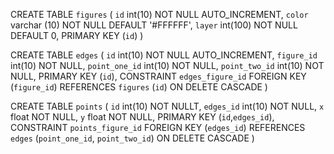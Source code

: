 CREATE TABLE `figures` (
	`id` int(10) NOT NULL AUTO_INCREMENT,
	`color` varchar (10) NOT NULL DEFAULT '#FFFFFF',
	`layer` int(100) NOT NULL DEFAULT 0,
	PRIMARY KEY (`id`)
)

CREATE TABLE `edges` (
	`id` int(10) NOT NULL AUTO_INCREMENT,
	`figure_id` int(10) NOT NULL,
	`point_one_id` int(10) NOT NULL,
	`point_two_id` int(10) NOT NULL,
	PRIMARY KEY (`id`),
	CONSTRAINT `edges_figure_id` FOREIGN KEY (`figure_id`) REFERENCES `figures` (`id`) ON DELETE CASCADE
)

CREATE TABLE `points` (
	`id` int(10) NOT NULLT,
	`edges_id` int(10) NOT NULL,
	`x` float NOT NULL,
	`y` float NOT NULL,
	PRIMARY KEY (`id`,`edges_id`),
	CONSTRAINT `points_figure_id` FOREIGN KEY (`edges_id`) REFERENCES `edges` (`point_one_id`, `point_two_id`) ON DELETE CASCADE
)